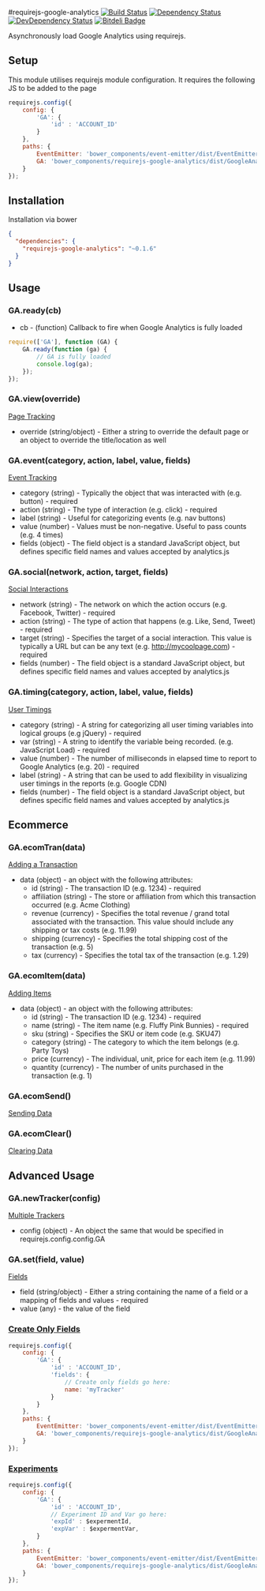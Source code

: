 #requirejs-google-analytics
[![Build Status](https://travis-ci.org/thomaswelton/requirejs-google-analytics.png)](https://travis-ci.org/thomaswelton/requirejs-google-analytics)
[![Dependency Status](https://david-dm.org/thomaswelton/requirejs-google-analytics.png)](https://david-dm.org/thomaswelton/requirejs-google-analytics)
[![DevDependency Status](https://david-dm.org/thomaswelton/requirejs-google-analytics/dev-status.png)](https://david-dm.org/thomaswelton/requirejs-google-analytics#info=devDependencies)
[![Bitdeli Badge](https://d2weczhvl823v0.cloudfront.net/thomaswelton/requirejs-google-analytics/trend.png)](https://bitdeli.com/free "Bitdeli Badge")

Asynchronously load Google Analytics using requirejs.
## Setup

This module utilises requirejs module configuration. It requires the following JS to be added to the page

```javascript
requirejs.config({
	config: {
		'GA': {
			'id' : 'ACCOUNT_ID'
		}
	},
    paths: {
        EventEmitter: 'bower_components/event-emitter/dist/EventEmitter'
        GA: 'bower_components/requirejs-google-analytics/dist/GoogleAnalytics'
    }
});
```

## Installation

Installation via bower

```json
{
  "dependencies": {
  	"requirejs-google-analytics": "~0.1.6"
  }
}
```

## Usage

### GA.ready(cb)

- cb - (function) Callback to fire when Google Analytics is fully loaded

```javascript
require(['GA'], function (GA) {
    GA.ready(function (ga) {
        // GA is fully loaded
        console.log(ga);
    });
});
```

### GA.view(override)

[Page Tracking](https://developers.google.com/analytics/devguides/collection/analyticsjs/pages)

* override (string/object) - Either a string to override the default page or an object to override the title/location as well

### GA.event(category, action, label, value, fields)

[Event Tracking](https://developers.google.com/analytics/devguides/collection/analyticsjs/events)

* category (string) - Typically the object that was interacted with (e.g. button) - required
* action (string) - The type of interaction (e.g. click) - required
* label (string) - Useful for categorizing events (e.g. nav buttons)
* value (number) - Values must be non-negative. Useful to pass counts (e.g. 4 times)
* fields (object) - The field object is a standard JavaScript object, but defines specific field names and values accepted by analytics.js

### GA.social(network, action, target, fields)

[Social Interactions](https://developers.google.com/analytics/devguides/collection/analyticsjs/social-interactions)

* network (string) - The network on which the action occurs (e.g. Facebook, Twitter) - required
* action (string) - The type of action that happens (e.g. Like, Send, Tweet) - required
* target (string) - Specifies the target of a social interaction. This value is typically a URL but can be any text (e.g. http://mycoolpage.com) - required
* fields (number) - The field object is a standard JavaScript object, but defines specific field names and values accepted by analytics.js

### GA.timing(category, action, label, value, fields)

[User Timings](https://developers.google.com/analytics/devguides/collection/analyticsjs/user-timings)

* category (string) - A string for categorizing all user timing variables into logical groups (e.g jQuery) - required
* var (string) - A string to identify the variable being recorded. (e.g. JavaScript Load) - required
* value (number) - The number of milliseconds in elapsed time to report to Google Analytics (e.g. 20) - required
* label (string) - A string that can be used to add flexibility in visualizing user timings in the reports (e.g. Google CDN)
* fields (number) - The field object is a standard JavaScript object, but defines specific field names and values accepted by analytics.js

## Ecommerce

### GA.ecomTran(data)

[Adding a Transaction](https://developers.google.com/analytics/devguides/collection/analyticsjs/ecommerce#addTrans)

* data (object) - an object with the following attributes:
    * id (string) - The transaction ID (e.g. 1234) - required
    * affiliation (string) - The store or affiliation from which this transaction occurred (e.g. Acme Clothing)
    * revenue (currency) - Specifies the total revenue / grand total associated with the transaction. This value should include any shipping or tax costs (e.g. 11.99)
    * shipping (currency) - Specifies the total shipping cost of the transaction (e.g. 5)
    * tax (currency) - Specifies the total tax of the transaction (e.g. 1.29)

### GA.ecomItem(data)

[Adding Items](https://developers.google.com/analytics/devguides/collection/analyticsjs/ecommerce#addItem)

* data (object) - an object with the following attributes:
    * id (string) - The transaction ID (e.g. 1234) - required
    * name (string) - The item name (e.g. Fluffy Pink Bunnies) - required
    * sku (string) - Specifies the SKU or item code (e.g. SKU47)
    * category (string) - The category to which the item belongs (e.g. Party Toys)
    * price (currency) - The individual, unit, price for each item (e.g. 11.99)
    * quantity (currency) - The number of units purchased in the transaction (e.g. 1)

### GA.ecomSend()

[Sending Data](https://developers.google.com/analytics/devguides/collection/analyticsjs/ecommerce#sendingData)

### GA.ecomClear()

[Clearing Data](https://developers.google.com/analytics/devguides/collection/analyticsjs/ecommerce#clearingData)

## Advanced Usage

### GA.newTracker(config)

[Multiple Trackers](https://developers.google.com/analytics/devguides/collection/analyticsjs/advanced#multipletrackers)

* config (object) - An object the same that would be specified in requirejs.config.config.GA

### GA.set(field, value)

[Fields](https://developers.google.com/analytics/devguides/collection/analyticsjs/field-reference#general)

* field (string/object) - Either a string containing the name of a field or a mapping of fields and values - required
* value (any) - the value of the field

### [Create Only Fields](https://developers.google.com/analytics/devguides/collection/analyticsjs/field-reference#create)

```javascript
requirejs.config({
    config: {
        'GA': {
            'id' : 'ACCOUNT_ID',
            'fields': {
                // Create only fields go here:
                name: 'myTracker'
            }
        }
    },
    paths: {
        EventEmitter: 'bower_components/event-emitter/dist/EventEmitter'
        GA: 'bower_components/requirejs-google-analytics/dist/GoogleAnalytics'
    }
});
```

### [Experiments](https://developers.google.com/analytics/devguides/collection/analyticsjs/experiments)

```javascript
requirejs.config({
    config: {
        'GA': {
            'id' : 'ACCOUNT_ID',
            // Experiment ID and Var go here:
            'expId' : $expermentId,
            'expVar' : $expermentVar,
        }
    },
    paths: {
        EventEmitter: 'bower_components/event-emitter/dist/EventEmitter'
        GA: 'bower_components/requirejs-google-analytics/dist/GoogleAnalytics'
    }
});
```
